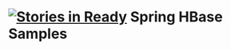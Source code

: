 [![Stories in Ready](https://badge.waffle.io/kjunine/spring-hbase-samples.png?label=ready)](https://waffle.io/kjunine/spring-hbase-samples)
Spring HBase Samples
====================
